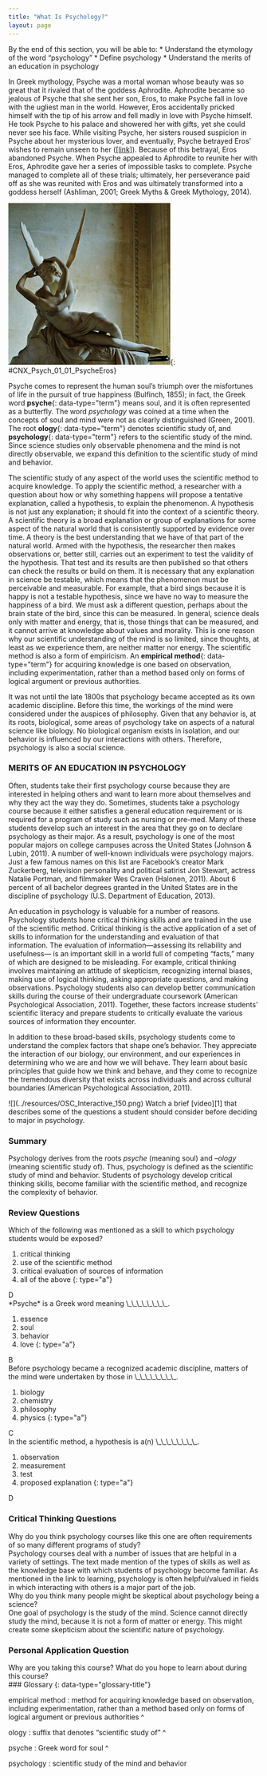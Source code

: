 ```yaml
---
title: "What Is Psychology?"
layout: page
---
```



<div data-type="abstract" markdown="1">
By the end of this section, you will be able to:
* Understand the etymology of the word “psychology”
* Define psychology
* Understand the merits of an education in psychology

</div>

In Greek mythology, Psyche was a mortal woman whose beauty was so great that it rivaled that of the goddess Aphrodite. Aphrodite became so jealous of Psyche that she sent her son, Eros, to make Psyche fall in love with the ugliest man in the world. However, Eros accidentally pricked himself with the tip of his arrow and fell madly in love with Psyche himself. He took Psyche to his palace and showered her with gifts, yet she could never see his face. While visiting Psyche, her sisters roused suspicion in Psyche about her mysterious lover, and eventually, Psyche betrayed Eros’ wishes to remain unseen to her ([\[link\]](#CNX_Psych_01_01_PsycheEros)). Because of this betrayal, Eros abandoned Psyche. When Psyche appealed to Aphrodite to reunite her with Eros, Aphrodite gave her a series of impossible tasks to complete. Psyche managed to complete all of these trials; ultimately, her perseverance paid off as she was reunited with Eros and was ultimately transformed into a goddess herself (Ashliman, 2001; Greek Myths &amp; Greek Mythology, 2014).

 ![A photograph shows a sculpture of a winged man embracing a woman from behind.](../resources/CNX_Psych_01_01_PsycheEros.jpg "Antonio Canova's sculpture depicts Eros and Psyche."){: #CNX_Psych_01_01_PsycheEros}

Psyche comes to represent the human soul’s triumph over the misfortunes of life in the pursuit of true happiness (Bulfinch, 1855); in fact, the Greek word **psyche**{: data-type="term"} means soul, and it is often represented as a butterfly. The word *psychology* was coined at a time when the concepts of soul and mind were not as clearly distinguished (Green, 2001). The root **ology**{: data-type="term"} denotes scientific study of, and **psychology**{: data-type="term"} refers to the scientific study of the mind. Since science studies only observable phenomena and the mind is not directly observable, we expand this definition to the scientific study of mind and behavior.

The scientific study of any aspect of the world uses the scientific method to acquire knowledge. To apply the scientific method, a researcher with a question about how or why something happens will propose a tentative explanation, called a hypothesis, to explain the phenomenon. A hypothesis is not just any explanation; it should fit into the context of a scientific theory. A scientific theory is a broad explanation or group of explanations for some aspect of the natural world that is consistently supported by evidence over time. A theory is the best understanding that we have of that part of the natural world. Armed with the hypothesis, the researcher then makes observations or, better still, carries out an experiment to test the validity of the hypothesis. That test and its results are then published so that others can check the results or build on them. It is necessary that any explanation in science be testable, which means that the phenomenon must be perceivable and measurable. For example, that a bird sings because it is happy is not a testable hypothesis, since we have no way to measure the happiness of a bird. We must ask a different question, perhaps about the brain state of the bird, since this can be measured. In general, science deals only with matter and energy, that is, those things that can be measured, and it cannot arrive at knowledge about values and morality. This is one reason why our scientific understanding of the mind is so limited, since thoughts, at least as we experience them, are neither matter nor energy. The scientific method is also a form of empiricism. An **empirical method**{: data-type="term"} for acquiring knowledge is one based on observation, including experimentation, rather than a method based only on forms of logical argument or previous authorities.

It was not until the late 1800s that psychology became accepted as its own academic discipline. Before this time, the workings of the mind were considered under the auspices of philosophy. Given that any behavior is, at its roots, biological, some areas of psychology take on aspects of a natural science like biology. No biological organism exists in isolation, and our behavior is influenced by our interactions with others. Therefore, psychology is also a social science.

### MERITS OF AN EDUCATION IN PSYCHOLOGY

Often, students take their first psychology course because they are interested in helping others and want to learn more about themselves and why they act the way they do. Sometimes, students take a psychology course because it either satisfies a general education requirement or is required for a program of study such as nursing or pre-med. Many of these students develop such an interest in the area that they go on to declare psychology as their major. As a result, psychology is one of the most popular majors on college campuses across the United States (Johnson &amp; Lubin, 2011). A number of well-known individuals were psychology majors. Just a few famous names on this list are Facebook’s creator Mark Zuckerberg, television personality and political satirist Jon Stewart, actress Natalie Portman, and filmmaker Wes Craven (Halonen, 2011). About 6 percent of all bachelor degrees granted in the United States are in the discipline of psychology (U.S. Department of Education, 2013).

An education in psychology is valuable for a number of reasons. Psychology students hone critical thinking skills and are trained in the use of the scientific method. Critical thinking is the active application of a set of skills to information for the understanding and evaluation of that information. The evaluation of information—assessing its reliability and usefulness— is an important skill in a world full of competing “facts,” many of which are designed to be misleading. For example, critical thinking involves maintaining an attitude of skepticism, recognizing internal biases, making use of logical thinking, asking appropriate questions, and making observations. Psychology students also can develop better communication skills during the course of their undergraduate coursework (American Psychological Association, 2011). Together, these factors increase students’ scientific literacy and prepare students to critically evaluate the various sources of information they encounter.

In addition to these broad-based skills, psychology students come to understand the complex factors that shape one’s behavior. They appreciate the interaction of our biology, our environment, and our experiences in determining who we are and how we will behave. They learn about basic principles that guide how we think and behave, and they come to recognize the tremendous diversity that exists across individuals and across cultural boundaries (American Psychological Association, 2011).

<div data-type="note" data-has-label="true" class="psychology link-to-learning" data-label="Link to Learning" markdown="1">
<span data-type="media" data-alt=""> ![](../resources/OSC_Interactive_150.png) </span>
Watch a brief [video][1] that describes some of the questions a student should consider before deciding to major in psychology.

</div>

### Summary

Psychology derives from the roots *psyche* (meaning soul) and *–ology* (meaning scientific study of). Thus, psychology is defined as the scientific study of mind and behavior. Students of psychology develop critical thinking skills, become familiar with the scientific method, and recognize the complexity of behavior.

### Review Questions

<div data-type="exercise">
<div data-type="problem" markdown="1">
Which of the following was mentioned as a skill to which psychology students would be exposed?

1.  critical thinking
2.  use of the scientific method
3.  critical evaluation of sources of information
4.  all of the above
{: type="a"}

</div>
<div data-type="solution" markdown="1">
D

</div>
</div>

<div data-type="exercise">
<div data-type="problem" markdown="1">
*Psyche* is a Greek word meaning \_\_\_\_\_\_\_\_.

1.  essence
2.  soul
3.  behavior
4.  love
{: type="a"}

</div>
<div data-type="solution" markdown="1">
B

</div>
</div>

<div data-type="exercise">
<div data-type="problem" markdown="1">
Before psychology became a recognized academic discipline, matters of the mind were undertaken by those in \_\_\_\_\_\_\_\_.

1.  biology
2.  chemistry
3.  philosophy
4.  physics
{: type="a"}

</div>
<div data-type="solution" markdown="1">
C

</div>
</div>

<div data-type="exercise">
<div data-type="problem" markdown="1">
In the scientific method, a hypothesis is a(n) \_\_\_\_\_\_\_\_.

1.  observation
2.  measurement
3.  test
4.  proposed explanation
{: type="a"}

</div>
<div data-type="solution" markdown="1">
D

</div>
</div>

### Critical Thinking Questions

<div data-type="exercise">
<div data-type="problem" markdown="1">
Why do you think psychology courses like this one are often requirements of so many different programs of study?

</div>
<div data-type="solution" markdown="1">
Psychology courses deal with a number of issues that are helpful in a variety of settings. The text made mention of the types of skills as well as the knowledge base with which students of psychology become familiar. As mentioned in the link to learning, psychology is often helpful/valued in fields in which interacting with others is a major part of the job.

</div>
</div>

<div data-type="exercise">
<div data-type="problem" markdown="1">
Why do you think many people might be skeptical about psychology being a science?

</div>
<div data-type="solution" markdown="1">
One goal of psychology is the study of the mind. Science cannot directly study the mind, because it is not a form of matter or energy. This might create some skepticism about the scientific nature of psychology.

</div>
</div>

### Personal Application Question

<div data-type="exercise">
<div data-type="problem" markdown="1">
Why are you taking this course? What do you hope to learn about during this course?

</div>
</div>

<div data-type="glossary" markdown="1">
### Glossary
{: data-type="glossary-title"}

empirical method
: method for acquiring knowledge based on observation, including experimentation, rather than a method based only on forms of logical argument or previous authorities
^

ology
: suffix that denotes “scientific study of”
^

psyche
: Greek word for soul
^

psychology
: scientific study of the mind and behavior

</div>



[1]: http://openstaxcollege.org/l/psycmajor

